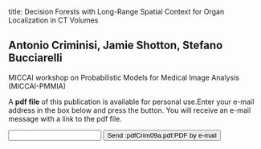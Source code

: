 title: Decision Forests with Long-Range Spatial Context for Organ Localization in CT Volumes

## Antonio Criminisi, Jamie Shotton, Stefano Bucciarelli
MICCAI workshop on Probabilistic Models for Medical Image Analysis (MICCAI-PMMIA)

A <b>pdf file</b> of this publication is available for personal use.Enter your e-mail address in the box below and press the button. You will receive an e-mail message with a link to the pdf file.
<form action="sender.php">  <input type="text" name="email">  <input type="submit" value="Send :pdfCrim09a.pdf:PDF by e-mail"></form>